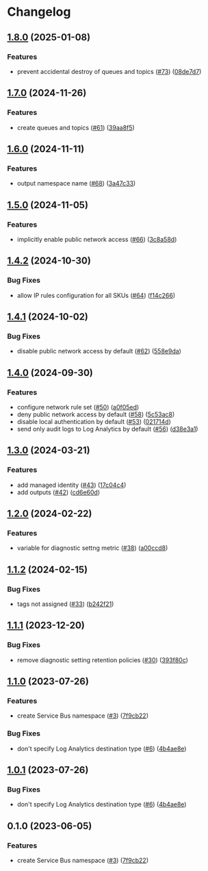 # Changelog

## [1.8.0](https://github.com/equinor/terraform-azurerm-service-bus/compare/v1.7.0...v1.8.0) (2025-01-08)


### Features

* prevent accidental destroy of queues and topics ([#73](https://github.com/equinor/terraform-azurerm-service-bus/issues/73)) ([08de7d7](https://github.com/equinor/terraform-azurerm-service-bus/commit/08de7d79176c4c7f9a89618bbbbf466795791101))

## [1.7.0](https://github.com/equinor/terraform-azurerm-service-bus/compare/v1.6.0...v1.7.0) (2024-11-26)


### Features

* create queues and topics ([#61](https://github.com/equinor/terraform-azurerm-service-bus/issues/61)) ([39aa8f5](https://github.com/equinor/terraform-azurerm-service-bus/commit/39aa8f5b44b3a0767b3d0cd5cd0b912bfdc9c9d9))

## [1.6.0](https://github.com/equinor/terraform-azurerm-service-bus/compare/v1.5.0...v1.6.0) (2024-11-11)


### Features

* output namespace name ([#68](https://github.com/equinor/terraform-azurerm-service-bus/issues/68)) ([3a47c33](https://github.com/equinor/terraform-azurerm-service-bus/commit/3a47c33fe0786d55c663daf2f5de385a896238b6))

## [1.5.0](https://github.com/equinor/terraform-azurerm-service-bus/compare/v1.4.2...v1.5.0) (2024-11-05)


### Features

* implicitly enable public network access ([#66](https://github.com/equinor/terraform-azurerm-service-bus/issues/66)) ([3c8a58d](https://github.com/equinor/terraform-azurerm-service-bus/commit/3c8a58d0557056654ea603886fcd8264f42c2a4d))

## [1.4.2](https://github.com/equinor/terraform-azurerm-service-bus/compare/v1.4.1...v1.4.2) (2024-10-30)


### Bug Fixes

* allow IP rules configuration for all SKUs ([#64](https://github.com/equinor/terraform-azurerm-service-bus/issues/64)) ([f14c266](https://github.com/equinor/terraform-azurerm-service-bus/commit/f14c266d7c119be4da233f7f084e7c68fd7c1976))

## [1.4.1](https://github.com/equinor/terraform-azurerm-service-bus/compare/v1.4.0...v1.4.1) (2024-10-02)


### Bug Fixes

* disable public network access by default ([#62](https://github.com/equinor/terraform-azurerm-service-bus/issues/62)) ([558e9da](https://github.com/equinor/terraform-azurerm-service-bus/commit/558e9daa973d8a5516182155bbe66f74185e9000))

## [1.4.0](https://github.com/equinor/terraform-azurerm-service-bus/compare/v1.3.0...v1.4.0) (2024-09-30)


### Features

* configure network rule set ([#50](https://github.com/equinor/terraform-azurerm-service-bus/issues/50)) ([a0f05ed](https://github.com/equinor/terraform-azurerm-service-bus/commit/a0f05eded68f1647cff78cadfdc4dc507aed056a))
* deny public network access by default ([#58](https://github.com/equinor/terraform-azurerm-service-bus/issues/58)) ([5c53ac8](https://github.com/equinor/terraform-azurerm-service-bus/commit/5c53ac8ed6942edf66d58b238839b166fe7b5999))
* disable local authentication by default ([#53](https://github.com/equinor/terraform-azurerm-service-bus/issues/53)) ([021714d](https://github.com/equinor/terraform-azurerm-service-bus/commit/021714d5a8c615d71e4f73917857e980df98b127))
* send only audit logs to Log Analytics by default ([#56](https://github.com/equinor/terraform-azurerm-service-bus/issues/56)) ([d38e3a1](https://github.com/equinor/terraform-azurerm-service-bus/commit/d38e3a10c807e66777b485c42cc6bbe054b8b691))

## [1.3.0](https://github.com/equinor/terraform-azurerm-service-bus/compare/v1.2.0...v1.3.0) (2024-03-21)


### Features

* add managed identity ([#43](https://github.com/equinor/terraform-azurerm-service-bus/issues/43)) ([17c04c4](https://github.com/equinor/terraform-azurerm-service-bus/commit/17c04c4fa03cab998bee1b684544ac3202a0464a))
* add outputs ([#42](https://github.com/equinor/terraform-azurerm-service-bus/issues/42)) ([cd6e60d](https://github.com/equinor/terraform-azurerm-service-bus/commit/cd6e60d3fd55629632cd64f3ebfa9e6481c02339))

## [1.2.0](https://github.com/equinor/terraform-azurerm-service-bus/compare/v1.1.2...v1.2.0) (2024-02-22)


### Features

* variable for diagnostic settng metric ([#38](https://github.com/equinor/terraform-azurerm-service-bus/issues/38)) ([a00ccd8](https://github.com/equinor/terraform-azurerm-service-bus/commit/a00ccd821b6c484f7fe044cb91d57aa090155331))

## [1.1.2](https://github.com/equinor/terraform-azurerm-service-bus/compare/v1.1.1...v1.1.2) (2024-02-15)


### Bug Fixes

* tags not assigned ([#33](https://github.com/equinor/terraform-azurerm-service-bus/issues/33)) ([b242f21](https://github.com/equinor/terraform-azurerm-service-bus/commit/b242f21389d4f78d61023e07c821caf4b55d34db))

## [1.1.1](https://github.com/equinor/terraform-azurerm-service-bus/compare/v1.1.0...v1.1.1) (2023-12-20)


### Bug Fixes

* remove diagnostic setting retention policies ([#30](https://github.com/equinor/terraform-azurerm-service-bus/issues/30)) ([393f80c](https://github.com/equinor/terraform-azurerm-service-bus/commit/393f80c1fc81acd15ea07bdf21299270b9f69135))

## [1.1.0](https://github.com/equinor/terraform-azurerm-service-bus/compare/v1.0.1...v1.1.0) (2023-07-26)


### Features

* create Service Bus namespace ([#3](https://github.com/equinor/terraform-azurerm-service-bus/issues/3)) ([7f9cb22](https://github.com/equinor/terraform-azurerm-service-bus/commit/7f9cb228747d327d7d63bf3949b40166d63e8f59))


### Bug Fixes

* don't specify Log Analytics destination type ([#6](https://github.com/equinor/terraform-azurerm-service-bus/issues/6)) ([4b4ae8e](https://github.com/equinor/terraform-azurerm-service-bus/commit/4b4ae8e2260e35b3e02d5eeaa3b9630b54ebf2ff))

## [1.0.1](https://github.com/equinor/terraform-azurerm-service-bus/compare/v1.0.0...v1.0.1) (2023-07-26)


### Bug Fixes

* don't specify Log Analytics destination type ([#6](https://github.com/equinor/terraform-azurerm-service-bus/issues/6)) ([4b4ae8e](https://github.com/equinor/terraform-azurerm-service-bus/commit/4b4ae8e2260e35b3e02d5eeaa3b9630b54ebf2ff))

## 0.1.0 (2023-06-05)


### Features

* create Service Bus namespace ([#3](https://github.com/equinor/terraform-azurerm-service-bus/issues/3)) ([7f9cb22](https://github.com/equinor/terraform-azurerm-service-bus/commit/7f9cb228747d327d7d63bf3949b40166d63e8f59))
